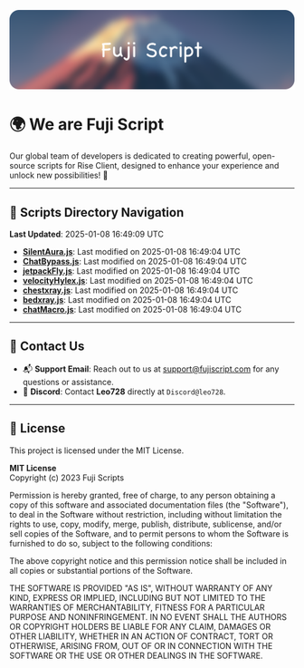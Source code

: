 ![Banner](.github/b.webp)

# 🌍 **We are Fuji Script**

Our global team of developers is dedicated to creating powerful, open-source scripts for Rise Client, designed to enhance your experience and unlock new possibilities! 🌟

---
<!-- SCRIPTS_NAVIGATION_START -->
## 📂 **Scripts Directory Navigation**

**Last Updated**: 2025-01-08 16:49:09 UTC

- **[SilentAura.js](scripts/SilentAura.js)**: Last modified on 2025-01-08 16:49:04 UTC
- **[ChatBypass.js](scripts/ChatBypass.js)**: Last modified on 2025-01-08 16:49:04 UTC
- **[jetpackFly.js](scripts/jetpackFly.js)**: Last modified on 2025-01-08 16:49:04 UTC
- **[velocityHylex.js](scripts/velocityHylex.js)**: Last modified on 2025-01-08 16:49:04 UTC
- **[chestxray.js](scripts/chestxray.js)**: Last modified on 2025-01-08 16:49:04 UTC
- **[bedxray.js](scripts/bedxray.js)**: Last modified on 2025-01-08 16:49:04 UTC
- **[chatMacro.js](scripts/chatMacro.js)**: Last modified on 2025-01-08 16:49:04 UTC

<!-- SCRIPTS_NAVIGATION_END -->

---

## 💬 **Contact Us**  
- 📬 **Support Email**: Reach out to us at [support@fujiscript.com](mailto:support@fujiscript.com) for any questions or assistance.  
- 💬 **Discord**: Contact **Leo728** directly at `Discord@leo728`.

---

## 📜 **License**

This project is licensed under the MIT License.  

**MIT License**  
Copyright (c) 2023 Fuji Scripts  

Permission is hereby granted, free of charge, to any person obtaining a copy of this software and associated documentation files (the "Software"), to deal in the Software without restriction, including without limitation the rights to use, copy, modify, merge, publish, distribute, sublicense, and/or sell copies of the Software, and to permit persons to whom the Software is furnished to do so, subject to the following conditions:  

The above copyright notice and this permission notice shall be included in all copies or substantial portions of the Software.  

THE SOFTWARE IS PROVIDED "AS IS", WITHOUT WARRANTY OF ANY KIND, EXPRESS OR IMPLIED, INCLUDING BUT NOT LIMITED TO THE WARRANTIES OF MERCHANTABILITY, FITNESS FOR A PARTICULAR PURPOSE AND NONINFRINGEMENT. IN NO EVENT SHALL THE AUTHORS OR COPYRIGHT HOLDERS BE LIABLE FOR ANY CLAIM, DAMAGES OR OTHER LIABILITY, WHETHER IN AN ACTION OF CONTRACT, TORT OR OTHERWISE, ARISING FROM, OUT OF OR IN CONNECTION WITH THE SOFTWARE OR THE USE OR OTHER DEALINGS IN THE SOFTWARE.  

